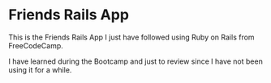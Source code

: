 # Friends Rails App


This is the Friends Rails App I just have followed using Ruby on Rails from FreeCodeCamp.

I have learned during the Bootcamp and just to review since I have not been using it for a while.

